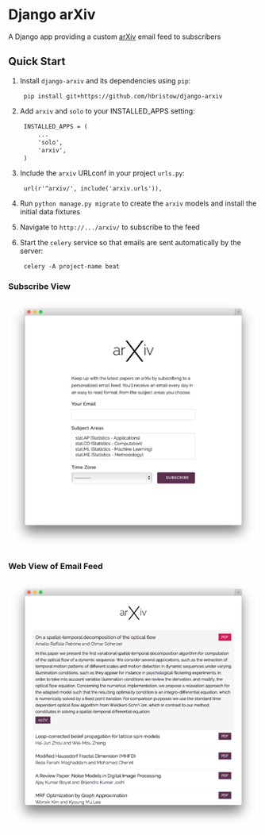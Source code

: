 Django arXiv
============
A Django app providing a custom [arXiv](http://arxiv.org) email feed to subscribers

Quick Start
-----------

1. Install `django-arxiv` and its dependencies using `pip`:

        pip install git+https://github.com/hbristow/django-arxiv

2. Add `arxiv` and `solo` to your INSTALLED_APPS setting:

        INSTALLED_APPS = (
            ...
            'solo',
            'arxiv',
        )

2. Include the `arxiv` URLconf in your project `urls.py`:

        url(r'^arxiv/', include('arxiv.urls')),

3. Run `python manage.py migrate` to create the `arxiv` models
   and install the initial data fixtures

4. Navigate to `http://.../arxiv/` to subscribe to the feed

5. Start the `celery` service so that emails are sent automatically
   by the server:

        celery -A project-name beat

### Subscribe View
![Subscribe view](docs/subscribe.png)

### Web View of Email Feed
![Feed view](docs/feed.png)
